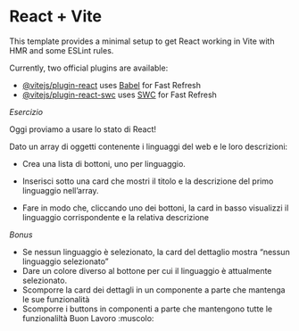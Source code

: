 # React + Vite

This template provides a minimal setup to get React working in Vite with HMR and some ESLint rules.

Currently, two official plugins are available:

- [@vitejs/plugin-react](https://github.com/vitejs/vite-plugin-react/blob/main/packages/plugin-react/README.md) uses [Babel](https://babeljs.io/) for Fast Refresh
- [@vitejs/plugin-react-swc](https://github.com/vitejs/vite-plugin-react-swc) uses [SWC](https://swc.rs/) for Fast Refresh


*Esercizio*

Oggi proviamo a usare lo stato di React!

Dato un array di oggetti contenente i linguaggi del web e le loro descrizioni:

- Crea una lista di bottoni, uno per  linguaggio.

- Inserisci sotto una card che mostri il titolo e la descrizione del primo linguaggio nell’array.

- Fare in modo che, cliccando uno dei bottoni, la card in basso visualizzi il linguaggio corrispondente e la relativa descrizione

*Bonus*

- Se nessun linguaggio è selezionato, la card del dettaglio mostra “nessun linguaggio selezionato”
- Dare un colore diverso al bottone per cui il linguaggio è attualmente selezionato.
- Scomporre la card dei dettagli in un componente a parte che mantenga le sue funzionalità
- Scomporre i buttons in componenti a parte che mantengono tutte le funzionaliltà
Buon Lavoro :muscolo: